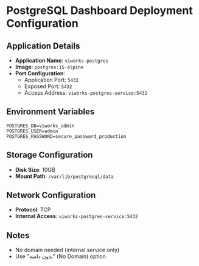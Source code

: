 # PostgreSQL Dashboard Deployment Configuration

## Application Details
- **Application Name**: `viworks-postgres`
- **Image**: `postgres:15-alpine`
- **Port Configuration**:
  - Application Port: `5432`
  - Exposed Port: `5432`
  - Access Address: `viworks-postgres-service:5432`

## Environment Variables
```
POSTGRES_DB=viworks_admin
POSTGRES_USER=admin
POSTGRES_PASSWORD=secure_password_production
```

## Storage Configuration
- **Disk Size**: 10GB
- **Mount Path**: `/var/lib/postgresql/data`

## Network Configuration
- **Protocol**: TCP
- **Internal Access**: `viworks-postgres-service:5432`

## Notes
- No domain needed (internal service only)
- Use "بدون دامنه" (No Domain) option
